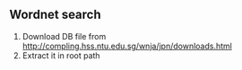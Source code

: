 Wordnet search
-----

1. Download DB file from http://compling.hss.ntu.edu.sg/wnja/jpn/downloads.html
2. Extract it in root path
